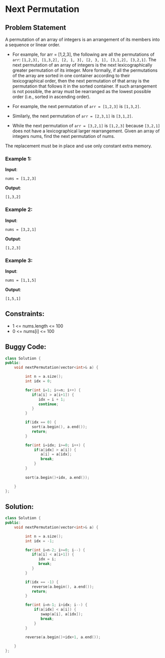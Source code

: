 # Next Permutation

## Problem Statement
A permutation of an array of integers is an arrangement of its members into a sequence or linear order.

- For example, for arr = [1,2,3], the following are all the permutations of ```arr```: ```[1,2,3], [1,3,2], [2, 1, 3], [2, 3, 1], [3,1,2], [3,2,1]```.
The next permutation of an array of integers is the next lexicographically greater permutation of its integer. More formally, if all the permutations of the array are sorted in one container according to their lexicographical order, then the next permutation of that array is the permutation that follows it in the sorted container. If such arrangement is not possible, the array must be rearranged as the lowest possible order (i.e., sorted in ascending order).

- For example, the next permutation of ```arr = [1,2,3]``` is ```[1,3,2]```.
- Similarly, the next permutation of ```arr = [2,3,1]``` is ```[3,1,2]```.
- While the next permutation of ```arr = [3,2,1]``` is ```[1,2,3]``` because ```[3,2,1]``` does not have a lexicographical larger rearrangement.
Given an array of integers nums, find the next permutation of nums.

The replacement must be in place and use only constant extra memory.

### Example 1:

**Input**:   
```
nums = [1,2,3]
```  
**Output**:  
```
[1,3,2]
```  
### Example 2:

**Input**:  
```
nums = [3,2,1]
```  
**Output**:  
```
[1,2,3]
```  

### Example 3:

**Input**:  
```
nums = [1,1,5]
```  
**Output**:  
```
[1,5,1] 
```

## Constraints:
- 1 <= nums.length <= 100
- 0 <= nums[i] <= 100                           


## Buggy Code:
```cpp
class Solution {
public:
    void nextPermutation(vector<int>& a) {

         int n = a.size();
         int idx = 0;

         for(int i=1; i<=n; i++) {
            if(a[i] > a[i+1]) {
               idx = i + 1;
               continue;
            }
         }

         if(idx == 0) {
            sort(a.begin(), a.end());
            return;
         }

         for(int i=idx; i>=0; i++) {
             if(a[idx] > a[i]) {
                a[i] = a[idx];
                break;
             }
         }
         
         sort(a.begin()+idx, a.end());

    }
};

```

## Solution:
```cpp
class Solution {
public:
    void nextPermutation(vector<int>& a) {

         int n = a.size();
         int idx = -1;

         for(int i=n-2; i>=0; i--) {
            if(a[i] < a[i+1]) {
               idx = i;
               break;
            }
         }

         if(idx == -1) {
            reverse(a.begin(), a.end());
            return;
         }

         for(int i=n-1; i>idx; i--) {
             if(a[idx] < a[i]) {
                swap(a[i], a[idx]);
                break;
             }
         }
         
         reverse(a.begin()+idx+1, a.end());

    }
};
```
